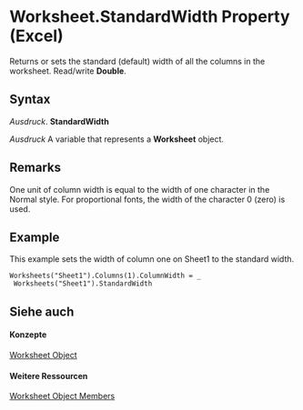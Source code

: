 
# Worksheet.StandardWidth Property (Excel)

Returns or sets the standard (default) width of all the columns in the worksheet. Read/write  **Double**.


## Syntax

 _Ausdruck_. **StandardWidth**

 _Ausdruck_ A variable that represents a **Worksheet** object.


## Remarks

One unit of column width is equal to the width of one character in the Normal style. For proportional fonts, the width of the character 0 (zero) is used.


## Example

This example sets the width of column one on Sheet1 to the standard width.


```
Worksheets("Sheet1").Columns(1).ColumnWidth = _ 
 Worksheets("Sheet1").StandardWidth
```


## Siehe auch


#### Konzepte


[Worksheet Object](182b705e-854a-81cc-a4b0-59b942de55ae.md)
#### Weitere Ressourcen


[Worksheet Object Members](http://msdn.microsoft.com/library/f8c1afea-1a1c-f5e4-37e3-52c434c8c157%28Office.15%29.aspx)